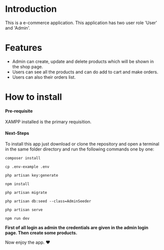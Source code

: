 # Introduction

This is a e-commerce application. This application has two user role 'User' and 'Admin'. 

# Features 

- Admin can create, update and delete products which will be shown in the shop page.
- Users can see all the products and can do add to cart and make orders.
- Users can also their orders list.

# How to install

#### Pre-requisite

XAMPP installed is the primary requisition.

#### Next-Steps

To install this app just download or clone the repository and open a terminal in the same folder directory and run the following commands one by one:


```
composer install
```

```
cp .env-example .env
```

```
php artisan key:generate
```

```
npm install
```

```
php artisan migrate
```

```
php artisan db:seed --class=AdminSeeder
```

```
php artisan serve
```

```
npm run dev
```

**First of all login as admin the credentials are given in the admin login page. Then create some products.**


Now enjoy the app. ❤

